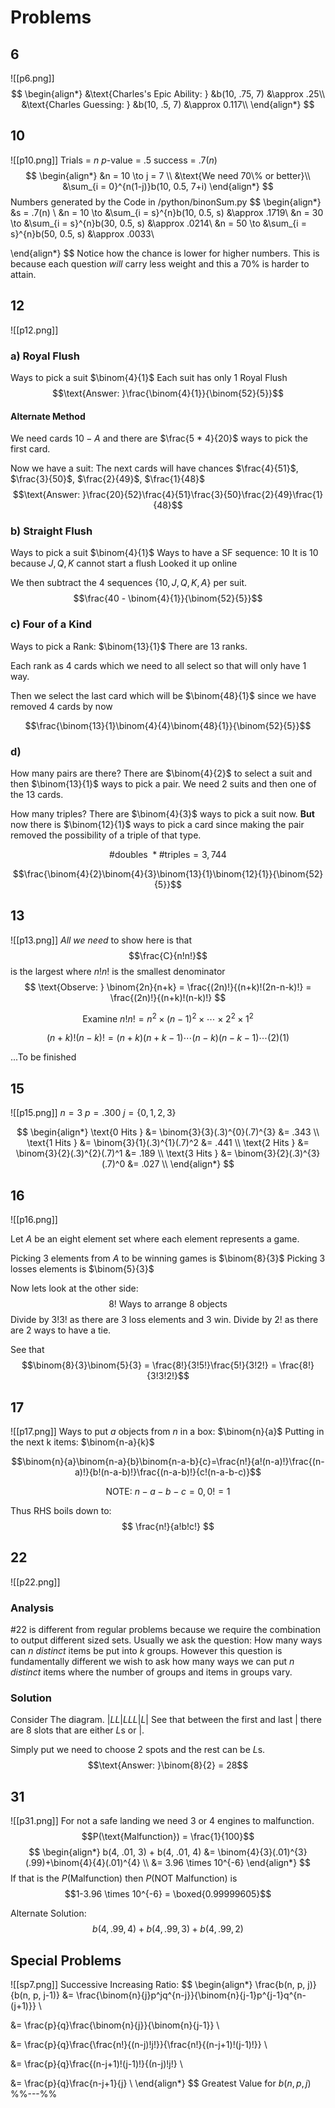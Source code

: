 # Problems 
## 6
![[p6.png]]
$$
\begin{align*}
	&\text{Charles's Epic Ability: } &b(10, .75, 7) &\approx .25\\
	&\text{Charles Guessing: } &b(10, .5, 7) &\approx 0.117\\
\end{align*}
$$
## 10
![[p10.png]]
Trials = $n$
$p$-value = $.5$
success = .7($n$)
$$
\begin{align*}
	&n = 10 \to j = 7 \\
	&\text{We need 70\% or better}\\
	&\sum_{i = 0}^{n(1-j)}b(10, 0.5, 7+i)
\end{align*}
$$
Numbers generated by the Code in $/\text{python}/\text{binonSum.py}$
$$
\begin{align*}
&s = .7(n) \\
&n = 10 \to &\sum_{i = s}^{n}b(10, 0.5, s) &\approx .1719\\
&n = 30 \to &\sum_{i = s}^{n}b(30, 0.5, s) &\approx .0214\\
&n = 50 \to &\sum_{i = s}^{n}b(50, 0.5, s) &\approx .0033\\

\end{align*}
$$
Notice how the chance is lower for higher numbers. This is because each question *will* carry less weight and this a 70\% is harder to attain. 

## 12
![[p12.png]]
### a) Royal Flush
Ways to pick a suit $\binom{4}{1}$
Each suit has only 1 Royal Flush
$$\text{Answer: }\frac{\binom{4}{1}}{\binom{52}{5}}$$
#### Alternate Method
We need cards $10-A$ and there are $\frac{5 * 4}{20}$ ways to pick the first card.

Now we have a suit:
The next cards will have chances $\frac{4}{51}$, $\frac{3}{50}$, $\frac{2}{49}$, $\frac{1}{48}$
$$\text{Answer: }\frac{20}{52}\frac{4}{51}\frac{3}{50}\frac{2}{49}\frac{1}{48}$$
### b) Straight Flush
Ways to pick a suit $\binom{4}{1}$
Ways to have a SF sequence: $10$
It is $10$ because $J, Q, K$ cannot start a flush
Looked it up online

We then subtract the 4 sequences $\{10, J, Q, K, A\}$ per suit.
$$\frac{40 - \binom{4}{1}}{\binom{52}{5}}$$

### c) Four of a Kind
Ways to pick a Rank: $\binom{13}{1}$
There are 13 ranks.

Each rank as 4 cards which we need to all select so that will only have 1 way.

Then we select the last card which will be $\binom{48}{1}$ since we have removed 4 cards by now

$$\frac{\binom{13}{1}\binom{4}{4}\binom{48}{1}}{\binom{52}{5}}$$

### d) 
How many pairs are there?
There are $\binom{4}{2}$ to select a suit and then $\binom{13}{1}$ ways to pick a pair. We need 2 suits and then one of the 13 cards.

How many triples?
There are $\binom{4}{3}$ ways to pick a suit now. **But** now there is $\binom{12}{1}$ ways to pick a card since making the pair removed the possibility of a triple of that type.

$$\text{\# doubles } *\text{\# triples} = 3,744$$

$$\frac{\binom{4}{2}\binom{4}{3}\binom{13}{1}\binom{12}{1}}{\binom{52}{5}}$$

## 13
![[p13.png]]
*All we need* to show here is that 
$$\frac{C}{n!n!}$$
is the largest where $n!n!$ is the smallest denominator 
$$
\text{Observe: }
\binom{2n}{n+k} = \frac{(2n)!}{(n+k)!(2n-n-k)!} = \frac{(2n)!}{(n+k)!(n-k)!} 
$$

$$
\text{Examine }
n!n! = n^2\times(n-1)^2\times \cdots \times 2^2 \times 1^2
$$

$$(n+k)!(n-k)! = (n+k)(n+k-1)\cdots(n-k)(n-k-1)\cdots(2)(1)$$

...To be finished
## 15
![[p15.png]]
$n = 3$
$p = .300$
$j = \{0, 1, 2, 3\}$

$$
\begin{align*}
	\text{0 Hits } &= \binom{3}{3}(.3)^{0}(.7)^{3} &= .343 \\
	\text{1 Hits } &= \binom{3}{1}(.3)^{1}(.7)^2 &= .441 \\
	\text{2 Hits } &= \binom{3}{2}(.3)^{2}(.7)^1 &= .189 \\
	\text{3 Hits } &= \binom{3}{2}(.3)^{3}(.7)^0 &= .027 \\
\end{align*}
$$

## 16
![[p16.png]]

Let $A$ be an eight element set where each element represents a game. 

Picking $3$ elements from $A$ to be winning games is $\binom{8}{3}$
Picking $3$ losses elements is $\binom{5}{3}$

Now lets look at the other side:
$$8! \text{ Ways to arrange 8 objects}$$
Divide by $3!3!$ as there are 3 loss elements and 3 win.
Divide by $2!$ as there are 2 ways to have a tie.

See that
$$\binom{8}{3}\binom{5}{3} = \frac{8!}{3!5!}\frac{5!}{3!2!} = \frac{8!}{3!3!2!}$$

## 17 
![[p17.png]]
Ways to put $a$ objects from $n$ in a box: $\binom{n}{a}$
Putting in the next k items: $\binom{n-a}{k}$

$$\binom{n}{a}\binom{n-a}{b}\binom{n-a-b}{c}=\frac{n!}{a!(n-a)!}\frac{(n-a)!}{b!(n-a-b)!}\frac{(n-a-b)!}{c!(n-a-b-c)}$$

$$\text{NOTE: }n-a-b-c = 0, 0! = 1$$

Thus RHS boils down to:
$$
\frac{n!}{a!b!c!}
$$
## 22
![[p22.png]]
### Analysis
$\#22$ is different from regular problems because we require the combination to output different sized sets. Usually we ask the question: How many ways can $n$ *distinct* items be put into $k$ groups. However this question is fundamentally different we wish to ask how many ways we can put $n$ *distinct* items where the number of groups and items in groups vary. 
### Solution
Consider The diagram.
$|LL|LLL|L|$
See that between the first and last $|$ there are 8 slots that are either $L$s or $|$.

Simply put we need to choose 2 spots and the rest can be $L$s. 
$$\text{Answer: }\binom{8}{2} = 28$$

## 31
![[p31.png]]
For not a safe landing we need $3$ or $4$ engines to malfunction.
$$P(\text{Malfunction}) = \frac{1}{100}$$
$$
\begin{align*}
	b(4, .01, 3) + b(4, .01, 4) &= \binom{4}{3}(.01)^{3}(.99)+\binom{4}{4}(.01)^{4} \\
	&= 3.96 \times 10^{-6}
\end{align*}
$$
If that is the $P(\text{Malfunction})$ then $P(\text{NOT Malfunction})$ is
$$1-3.96 \times 10^{-6} = \boxed{0.99999605}$$

Alternate Solution:
$$b(4,.99, 4)+b(4,.99, 3)+b(4,.99, 2)$$

## Special Problems
![[sp7.png]]
Successive Increasing Ratio:
$$
\begin{align*}
\frac{b(n, p, j)}{b(n, p, j-1)} &= \frac{\binom{n}{j}p^jq^{n-j}}{\binom{n}{j-1}p^{j-1}q^{n-(j+1)}} \\

&= \frac{p}{q}\frac{\binom{n}{j}}{\binom{n}{j-1}} \\

&= \frac{p}{q}\frac{\frac{n!}{(n-j)!j!}}{\frac{n!}{(n-j+1)!(j-1)!}} \\

&= \frac{p}{q}\frac{(n-j+1)!(j-1)!}{(n-j)!j!} \\

&= \frac{p}{q}\frac{n-j+1}{j} \\
\end{align*}
$$
Greatest Value for $b(n, p, j)$
%%---%%